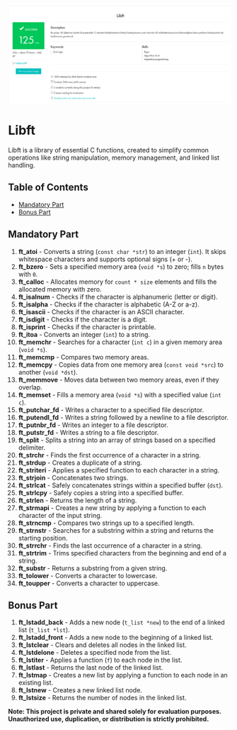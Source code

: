![Project Page](success.png)

# Libft
Libft is a library of essential C functions, created to simplify common operations like string manipulation, memory management, and linked list handling.

## Table of Contents
- [Mandatory Part](#mandatory-part)
- [Bonus Part](#bonus-part)

## Mandatory Part

1. **ft_atoi** - Converts a string (`const char *str`) to an integer (`int`). It skips whitespace characters and supports optional signs (+ or -).
2. **ft_bzero** - Sets a specified memory area (`void *s`) to zero; fills `n` bytes with `0`.
3. **ft_calloc** - Allocates memory for `count * size` elements and fills the allocated memory with zero.
4. **ft_isalnum** - Checks if the character is alphanumeric (letter or digit).
5. **ft_isalpha** - Checks if the character is alphabetic (A-Z or a-z).
6. **ft_isascii** - Checks if the character is an ASCII character.
7. **ft_isdigit** - Checks if the character is a digit.
8. **ft_isprint** - Checks if the character is printable.
9. **ft_itoa** - Converts an integer (`int`) to a string.
10. **ft_memchr** - Searches for a character (`int c`) in a given memory area (`void *s`).
11. **ft_memcmp** - Compares two memory areas.
12. **ft_memcpy** - Copies data from one memory area (`const void *src`) to another (`void *dst`).
13. **ft_memmove** - Moves data between two memory areas, even if they overlap.
14. **ft_memset** - Fills a memory area (`void *s`) with a specified value (`int c`).
15. **ft_putchar_fd** - Writes a character to a specified file descriptor.
16. **ft_putendl_fd** - Writes a string followed by a newline to a file descriptor.
17. **ft_putnbr_fd** - Writes an integer to a file descriptor.
18. **ft_putstr_fd** - Writes a string to a file descriptor.
19. **ft_split** - Splits a string into an array of strings based on a specified delimiter.
20. **ft_strchr** - Finds the first occurrence of a character in a string.
21. **ft_strdup** - Creates a duplicate of a string.
22. **ft_striteri** - Applies a specified function to each character in a string.
23. **ft_strjoin** - Concatenates two strings.
24. **ft_strlcat** - Safely concatenates strings within a specified buffer (`dst`).
25. **ft_strlcpy** - Safely copies a string into a specified buffer.
26. **ft_strlen** - Returns the length of a string.
27. **ft_strmapi** - Creates a new string by applying a function to each character of the input string.
28. **ft_strncmp** - Compares two strings up to a specified length.
29. **ft_strnstr** - Searches for a substring within a string and returns the starting position.
30. **ft_strrchr** - Finds the last occurrence of a character in a string.
31. **ft_strtrim** - Trims specified characters from the beginning and end of a string.
32. **ft_substr** - Returns a substring from a given string.
33. **ft_tolower** - Converts a character to lowercase.
34. **ft_toupper** - Converts a character to uppercase.

## Bonus Part

1. **ft_lstadd_back** - Adds a new node (`t_list *new`) to the end of a linked list (`t_list *lst`).
2. **ft_lstadd_front** - Adds a new node to the beginning of a linked list.
3. **ft_lstclear** - Clears and deletes all nodes in the linked list.
4. **ft_lstdelone** - Deletes a specified node from the list.
5. **ft_lstiter** - Applies a function (`f`) to each node in the list.
6. **ft_lstlast** - Returns the last node of the linked list.
7. **ft_lstmap** - Creates a new list by applying a function to each node in an existing list.
8. **ft_lstnew** - Creates a new linked list node.
9. **ft_lstsize** - Returns the number of nodes in the linked list.

**Note: This project is private and shared solely for evaluation purposes. Unauthorized use, duplication, or distribution is strictly prohibited.**